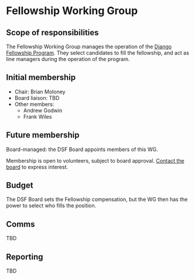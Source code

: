 # Fellowship Working Group

## Scope of responsibilities

The Fellowship Working Group manages the operation of the [Django Fellowship Program](https://www.djangoproject.com/fundraising/#fellowship-program). They select candidates to fill the fellowship, and act as line managers during the operation of the program.

## Initial membership

- Chair: Brian Moloney
- Board liaison: TBD
- Other members:
  - Andrew Godwin
  - Frank Wiles

## Future membership

Board-managed: the DSF Board appoints members of this WG.

Membership is open to volunteers, subject to board approval. [Contact the board](https://www.djangoproject.com/contact/foundation/) to express interest.

## Budget

The DSF Board sets the Fellowship compensation, but the WG then has the power to select who fills the position.

## Comms

TBD

## Reporting

TBD
